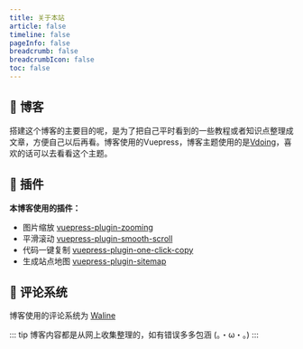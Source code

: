 ```yaml
---
title: 关于本站
article: false
timeline: false
pageInfo: false
breadcrumb: false
breadcrumbIcon: false
toc: false
---
```


## 📘 博客
搭建这个博客的主要目的呢，是为了把自己平时看到的一些教程或者知识点整理成文章，方便自己以后再看。博客使用的Vuepress，博客主题使用的是[Vdoing](https://github.com/xugaoyi/vuepress-theme-vdoing)，喜欢的话可以去看看这个主题。

## 🎨 插件

**本博客使用的插件：**<br>
 - 图片缩放 [vuepress-plugin-zooming](https://vuepress.github.io/zh/plugins/zooming/#%E5%AE%89%E8%A3%85)
 - 平滑滚动 [vuepress-plugin-smooth-scroll](https://vuepress.github.io/zh/plugins/smooth-scroll/)
 - 代码一键复制 [vuepress-plugin-one-click-copy](https://www.npmjs.com/package/vuepress-plugin-one-click-copy)
 - 生成站点地图 [vuepress-plugin-sitemap](https://github.com/ekoeryanto/vuepress-plugin-sitemap)

## 📜 评论系统

博客使用的评论系统为 [Waline](https://waline.js.org/)

::: tip
博客内容都是从网上收集整理的，如有错误多多包涵 (。・ω・。)
:::

<runtime/>
